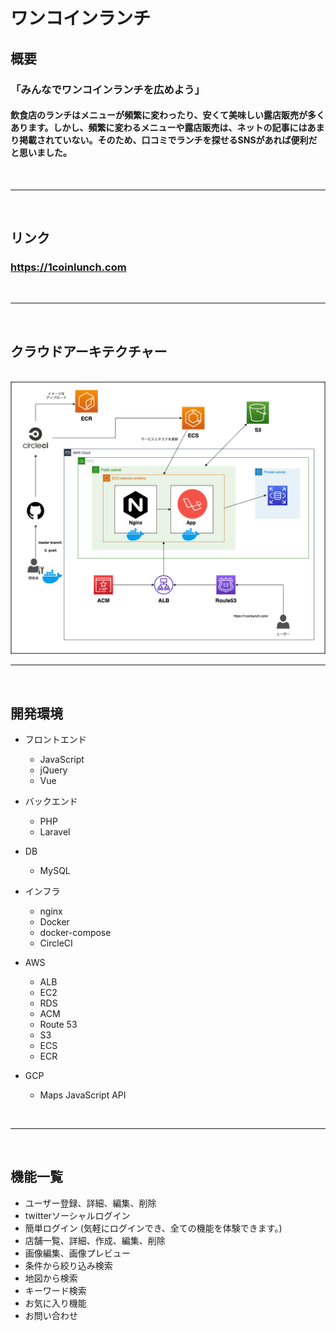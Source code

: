 # ワンコインランチ

## 概要
### 「みんなでワンコインランチを広めよう」
#### 飲食店のランチはメニューが頻繁に変わったり、安くて美味しい露店販売が多くあります。しかし、頻繁に変わるメニューや露店販売は、ネットの記事にはあまり掲載されていない。そのため、口コミでランチを探せるSNSがあれば便利だと思いました。
<br>

***
<br>

## リンク
### https://1coinlunch.com
<br>

***
<br>

## クラウドアーキテクチャー
<br>
<img src="./app/cloud-architecture.png" alt="エビフライトライアングル" title="サンプル">

***
<br>

## 開発環境
* フロントエンド
  * JavaScript
  * jQuery
  * Vue

* バックエンド
  * PHP
  * Laravel

* DB
  * MySQL

* インフラ
  * nginx
  * Docker
  * docker-compose
  * CircleCI

* AWS
  * ALB
  * EC2
  * RDS
  * ACM
  * Route 53
  * S3
  * ECS
  * ECR

* GCP
  * Maps JavaScript API

<br>

***
<br>

## 機能一覧
  * ユーザー登録、詳細、編集、削除
  * twitterソーシャルログイン
  * 簡単ログイン (気軽にログインでき、全ての機能を体験できます。)
  * 店舗一覧、詳細、作成、編集、削除
  * 画像編集、画像プレビュー
  * 条件から絞り込み検索
  * 地図から検索
  * キーワード検索
  * お気に入り機能
  * お問い合わせ